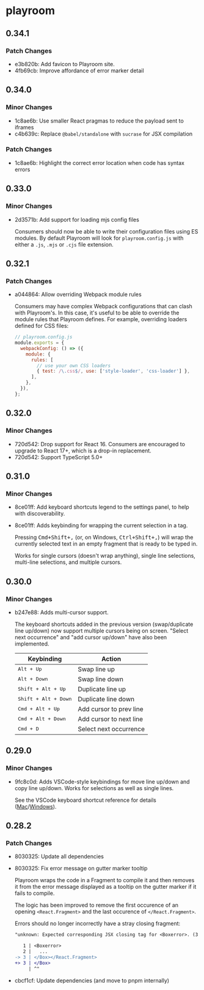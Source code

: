 # playroom

## 0.34.1

### Patch Changes

- e3b820b: Add favicon to Playroom site.
- 4fb69cb: Improve affordance of error marker detail

## 0.34.0

### Minor Changes

- 1c8ae6b: Use smaller React pragmas to reduce the payload sent to iframes
- c4b639c: Replace `@babel/standalone` with `sucrase` for JSX compilation

### Patch Changes

- 1c8ae6b: Highlight the correct error location when code has syntax errors

## 0.33.0

### Minor Changes

- 2d3571b: Add support for loading mjs config files

  Consumers should now be able to write their configuration files using ES modules. By default Playroom will look for `playroom.config.js` with either a `.js`, `.mjs` or `.cjs` file extension.

## 0.32.1

### Patch Changes

- a044864: Allow overriding Webpack module rules

  Consumers may have complex Webpack configurations that can clash with Playroom's.
  In this case, it's useful to be able to override the module rules that Playroom defines.
  For example, overriding loaders defined for CSS files:

  ```js
  // playroom.config.js
  module.exports = {
    webpackConfig: () => ({
      module: {
        rules: [
          // use your own CSS loaders
          { test: /\.css$/, use: ['style-loader', 'css-loader'] },
        ],
      },
    }),
  };
  ```

## 0.32.0

### Minor Changes

- 720d542: Drop support for React 16. Consumers are encouraged to upgrade to React 17+, which is a drop-in replacement.
- 720d542: Support TypeScript 5.0+

## 0.31.0

### Minor Changes

- 8ce01ff: Add keyboard shortcuts legend to the settings panel, to help with discoverability.
- 8ce01ff: Adds keybinding for wrapping the current selection in a tag.

  Pressing <kbd><kbd>Cmd</kbd>+<kbd>Shift</kbd>+<kbd>,</kbd></kbd> (or, on Windows, <kbd><kbd>Ctrl</kbd>+<kbd>Shift</kbd>+<kbd>,</kbd></kbd>) will wrap the currently selected text in an empty fragment that is ready to be typed in.

  Works for single cursors (doesn't wrap anything), single line selections, multi-line selections, and multiple cursors.

## 0.30.0

### Minor Changes

- b247e88: Adds multi-cursor support.

  The keyboard shortcuts added in the previous version (swap/duplicate line up/down) now support multiple cursors being on screen.
  "Select next occurrence" and "add cursor up/down" have also been implemented.

  | Keybinding                                                     | Action                  |
  | -------------------------------------------------------------- | ----------------------- |
  | <kbd><kbd>Alt</kbd> + <kbd>Up</kbd></kbd>                      | Swap line up            |
  | <kbd><kbd>Alt</kbd> + <kbd>Down</kbd></kbd>                    | Swap line down          |
  | <kbd><kbd>Shift</kbd> + <kbd>Alt</kbd> + <kbd>Up</kbd></kbd>   | Duplicate line up       |
  | <kbd><kbd>Shift</kbd> + <kbd>Alt</kbd> + <kbd>Down</kbd></kbd> | Duplicate line down     |
  | <kbd><kbd>Cmd</kbd> + <kbd>Alt</kbd> + <kbd>Up</kbd></kbd>     | Add cursor to prev line |
  | <kbd><kbd>Cmd</kbd> + <kbd>Alt</kbd> + <kbd>Down</kbd></kbd>   | Add cursor to next line |
  | <kbd><kbd>Cmd</kbd> + <kbd>D</kbd></kbd>                       | Select next occurrence  |

## 0.29.0

### Minor Changes

- 9fc8c0d: Adds VSCode-style keybindings for move line up/down and copy line up/down.
  Works for selections as well as single lines.

  See the VSCode keyboard shortcut reference for details ([Mac]/[Windows]).

  [mac]: https://code.visualstudio.com/shortcuts/keyboard-shortcuts-macos.pdf
  [windows]: https://code.visualstudio.com/shortcuts/keyboard-shortcuts-windows.pdf

## 0.28.2

### Patch Changes

- 8030325: Update all dependencies
- 8030325: Fix error message on gutter marker tooltip

  Playroom wraps the code in a Fragment to compile it and then removes it from the error message displayed as a tooltip on the gutter marker if it fails to compile.

  The logic has been improved to remove the first occurence of an opening `<React.Fragment>` and the last occurence of `</React.Fragment>`.

  Errors should no longer incorrectly have a stray closing fragment:

  ```diff
  "unknown: Expected corresponding JSX closing tag for <Boxerror>. (3:0)

     1 | <Boxerror>
     2 |   ...
  -> 3 | </Box></React.Fragment>
  +> 3 | </Box>
       | ^"
  ```

- cbcf1cf: Update dependencies (and move to pnpm internally)
